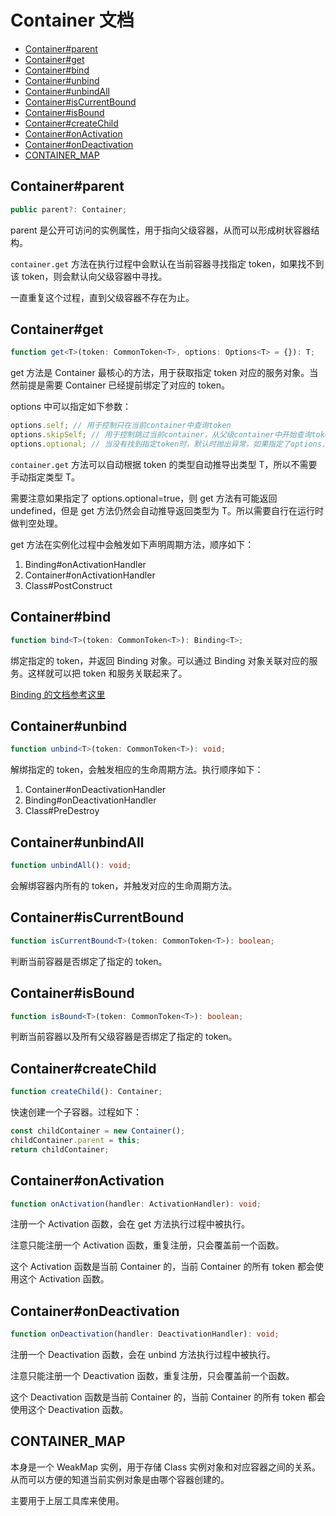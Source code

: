 # Container 文档

- [Container#parent](#containerparent)
- [Container#get](#containerget)
- [Container#bind](#containerbind)
- [Container#unbind](#containerunbind)
- [Container#unbindAll](#containerunbindall)
- [Container#isCurrentBound](#containeriscurrentbound)
- [Container#isBound](#containerisbound)
- [Container#createChild](#containercreatechild)
- [Container#onActivation](#containeronactivation)
- [Container#onDeactivation](#containerondeactivation)
- [CONTAINER_MAP](#container_map)

## Container#parent

```ts
public parent?: Container;
```

parent 是公开可访问的实例属性，用于指向父级容器，从而可以形成树状容器结构。

`container.get` 方法在执行过程中会默认在当前容器寻找指定 token，如果找不到该 token，则会默认向父级容器中寻找。

一直重复这个过程，直到父级容器不存在为止。

## Container#get

```ts
function get<T>(token: CommonToken<T>, options: Options<T> = {}): T;
```

get 方法是 Container 最核心的方法，用于获取指定 token 对应的服务对象。当然前提是需要 Container 已经提前绑定了对应的 token。

options 中可以指定如下参数：

```ts
options.self; // 用于控制只在当前container中查询token
options.skipSelf; // 用于控制跳过当前container，从父级container中开始查询token
options.optional; // 当没有找到指定token时，默认时抛出异常，如果指定了options.optional=true，那么返回undefined
```

`container.get` 方法可以自动根据 token 的类型自动推导出类型 T，所以不需要手动指定类型 T。

需要注意如果指定了 options.optional=true，则 get 方法有可能返回 undefined，但是 get 方法仍然会自动推导返回类型为 T。所以需要自行在运行时做判空处理。

get 方法在实例化过程中会触发如下声明周期方法，顺序如下：

1. Binding#onActivationHandler
2. Container#onActivationHandler
3. Class#PostConstruct

## Container#bind

```ts
function bind<T>(token: CommonToken<T>): Binding<T>;
```

绑定指定的 token，并返回 Binding 对象。可以通过 Binding 对象关联对应的服务。这样就可以把 token 和服务关联起来了。

[Binding 的文档参考这里](./BINDING.md)

## Container#unbind

```ts
function unbind<T>(token: CommonToken<T>): void;
```

解绑指定的 token，会触发相应的生命周期方法。执行顺序如下：

1. Container#onDeactivationHandler
2. Binding#onDeactivationHandler
3. Class#PreDestroy

## Container#unbindAll

```ts
function unbindAll(): void;
```

会解绑容器内所有的 token，并触发对应的生命周期方法。

## Container#isCurrentBound

```ts
function isCurrentBound<T>(token: CommonToken<T>): boolean;
```

判断当前容器是否绑定了指定的 token。

## Container#isBound

```ts
function isBound<T>(token: CommonToken<T>): boolean;
```

判断当前容器以及所有父级容器是否绑定了指定的 token。

## Container#createChild

```ts
function createChild(): Container;
```

快速创建一个子容器。过程如下：

```ts
const childContainer = new Container();
childContainer.parent = this;
return childContainer;
```

## Container#onActivation

```ts
function onActivation(handler: ActivationHandler): void;
```

注册一个 Activation 函数，会在 get 方法执行过程中被执行。

注意只能注册一个 Activation 函数，重复注册，只会覆盖前一个函数。

这个 Activation 函数是当前 Container 的，当前 Container 的所有 token 都会使用这个 Activation 函数。

## Container#onDeactivation

```ts
function onDeactivation(handler: DeactivationHandler): void;
```

注册一个 Deactivation 函数，会在 unbind 方法执行过程中被执行。

注意只能注册一个 Deactivation 函数，重复注册，只会覆盖前一个函数。

这个 Deactivation 函数是当前 Container 的，当前 Container 的所有 token 都会使用这个 Deactivation 函数。

## CONTAINER_MAP

本身是一个 WeakMap 实例，用于存储 Class 实例对象和对应容器之间的关系。从而可以方便的知道当前实例对象是由哪个容器创建的。

主要用于上层工具库来使用。
